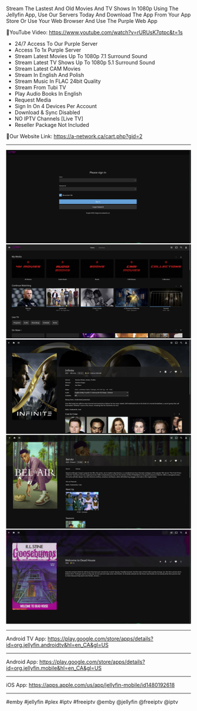 Stream The Lastest And Old Movies And TV Shows In 1080p Using The Jellyfin App, Use Our Servers Today And Download The App From Your App Store Or Use Your Web Browser And Use The Purple Web App


🔶YouTube Video: https://www.youtube.com/watch?v=rURUsK7qtpc&t=1s

- 24/7 Access To Our Purple Server
- Access To 1x Purple Server
- Stream Latest Movies Up To 1080p 7.1 Surround Sound
- Stream Latest TV Shows Up To 1080p 5.1 Surround Sound
- Stream Latest ​CAM Movies
- Stream In English And Polish
- Stream Music In FLAC 24bit Quality
- Stream From Tubi TV
- Play Audio Books In English
- Request Media
- Sign In On 4 Devices Per Account
- Download & Sync Disabled
- NO IPTV Channels [Live TV]
- Reseller Package Not Included




🔶Our Website Link: https://a-network.ca/cart.php?gid=2

__________________________________________________________________________________________________________________________________

![This is an image](https://github.com/media-a-server/jellyfin/blob/main/1.jpg?raw=true)
![This is an image](https://github.com/media-a-server/jellyfin/blob/main/2.jpg?raw=true)
![This is an image](https://github.com/media-a-server/jellyfin/blob/main/3.jpg?raw=true)
![This is an image](https://github.com/media-a-server/jellyfin/blob/main/4.jpg?raw=true)
![This is an image](https://github.com/media-a-server/jellyfin/blob/main/5.jpg?raw=true)

__________________________________________________________________________________________________________________________________

Android TV App: https://play.google.com/store/apps/details?id=org.jellyfin.androidtv&hl=en_CA&gl=US
__________________________________________________________________________________________________________________________________
Android App: https://play.google.com/store/apps/details?id=org.jellyfin.mobile&hl=en_CA&gl=US
__________________________________________________________________________________________________________________________________
iOS App: https://apps.apple.com/us/app/jellyfin-mobile/id1480192618

__________________________________________________________________________________________________________________________________

#emby #jellyfin #plex #iptv #freeiptv @emby @jellyfin @freeiptv @iptv
